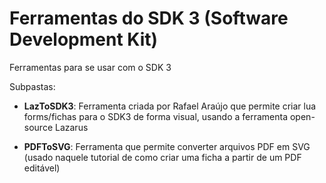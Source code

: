 # Ferramentas do SDK 3 (Software Development Kit)

Ferramentas para se usar com o SDK 3

Subpastas:

- **LazToSDK3**: Ferramenta criada por Rafael Araújo que permite criar lua forms/fichas para o SDK3 de forma visual, usando a ferramenta open-source Lazarus

- **PDFToSVG**: Ferramenta que permite converter arquivos PDF em SVG (usado naquele tutorial de como criar uma ficha a partir de um PDF editável)